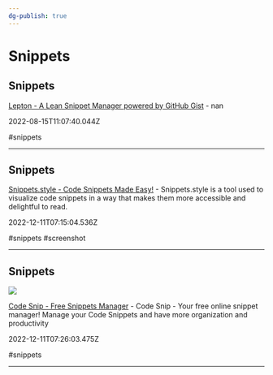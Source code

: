 ```yaml
---
dg-publish: true
---
```


# Snippets

## Snippets

[Lepton - A Lean Snippet Manager powered by GitHub Gist](https://hackjutsu.com/Lepton) - nan

2022-08-15T11:07:40.044Z

#snippets

---

## Snippets

[Snippets.style - Code Snippets Made Easy!](https://snippets.style) - Snippets.style is a tool used to visualize code snippets in a way that makes them more accessible and delightful to read.

2022-12-11T07:15:04.536Z

#snippets #screenshot

---

## Snippets

![](https://codesnip.net/Code-Snip-dashboard.jpg)

[Code Snip - Free Snippets Manager](https://codesnip.net) - Code Snip - Your free online snippet manager! Manage your Code Snippets and have more organization and productivity

2022-12-11T07:26:03.475Z

#snippets

---
